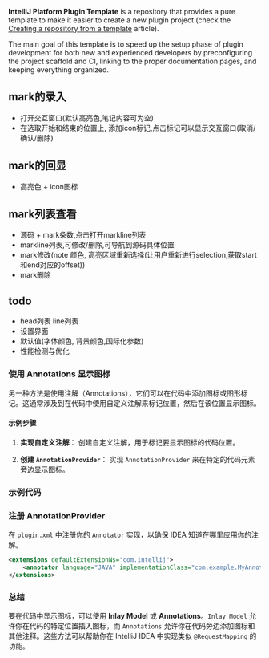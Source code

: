 
<!-- Plugin description -->
**IntelliJ Platform Plugin Template** is a repository that provides a pure template to make it easier to create a new plugin project (check the [Creating a repository from a template][gh:template] article).

The main goal of this template is to speed up the setup phase of plugin development for both new and experienced developers by preconfiguring the project scaffold and CI, linking to the proper documentation pages, and keeping everything organized.

[gh:template]: https://docs.github.com/en/repositories/creating-and-managing-repositories/creating-a-repository-from-a-template
<!-- Plugin description end -->

## mark的录入
- 打开交互窗口(默认高亮色,笔记内容可为空)
- 在选取开始和结束的位置上, 添加icon标记,点击标记可以显示交互窗口(取消/确认/删除)

## mark的回显
- 高亮色 + icon图标

## mark列表查看
- 源码 + mark条数,点击打开markline列表
- markline列表,可修改/删除,可导航到源码具体位置
- mark修改(note 颜色, 高亮区域重新选择(让用户重新进行selection,获取start和end对应的offset))
- mark删除

## todo
- head列表  line列表
- 设置界面
- 默认值(字体颜色, 背景颜色,国际化参数)
- 性能检测与优化





### 使用 Annotations 显示图标

另一种方法是使用注解（Annotations），它们可以在代码中添加图标或图形标记。这通常涉及到在代码中使用自定义注解来标记位置，然后在该位置显示图标。

#### 示例步骤

1. **实现自定义注解**：
   创建自定义注解，用于标记要显示图标的代码位置。

2. **创建 `AnnotationProvider`**：
   实现 `AnnotationProvider` 来在特定的代码元素旁边显示图标。

### 示例代码



### 注册 AnnotationProvider

在 `plugin.xml` 中注册你的 `Annotator` 实现，以确保 IDEA 知道在哪里应用你的注解。

```xml
<extensions defaultExtensionNs="com.intellij">
    <annotator language="JAVA" implementationClass="com.example.MyAnnotationProvider"/>
</extensions>
```

### 总结

要在代码中显示图标，可以使用 **Inlay Model** 或 **Annotations**。`Inlay Model` 允许你在代码的特定位置插入图标，而 `Annotations` 
允许你在代码旁边添加图标和其他注释。这些方法可以帮助你在 IntelliJ IDEA 中实现类似 `@RequestMapping` 的功能。
